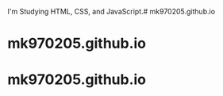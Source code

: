 I'm Studying HTML, CSS, and JavaScript.# mk970205.github.io
# mk970205.github.io
# mk970205.github.io
